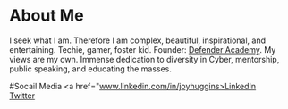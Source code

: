 # About Me
I seek what I am. Therefore I am complex, beautiful, inspirational, and entertaining. Techie, gamer, foster kid. Founder: <a href="http://www.networkdefenderacademy.com/">Defender Academy</a>. My views are my own. Immense dedication to diversity in Cyber, mentorship, public speaking, and educating the masses. 



#Socail Media
<a href="www.linkedin.com/in/joyhuggins>LinkedIn</a>
         <br>
<a href="www.twitter.com/_joyous_">Twitter</a>
